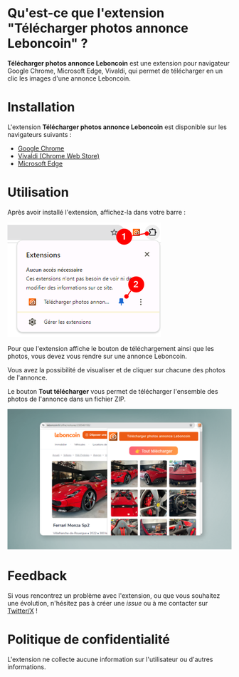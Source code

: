 

# Qu'est-ce que l'extension "Télécharger photos annonce Leboncoin" ?

**Télécharger photos annonce Leboncoin** est une extension pour navigateur Google Chrome, Microsoft Edge, Vivaldi, qui permet de télécharger en un clic les images d'une annonce Leboncoin.

# Installation

L'extension **Télécharger photos annonce Leboncoin** est disponible sur les navigateurs suivants : 

* [Google Chrome](https://chromewebstore.google.com/detail/t%C3%A9l%C3%A9charger-photos-annonc/bghlaihhogfmfmkgcehemfokfkanjbjb?hl=fr)
* [Vivaldi (Chrome Web Store)](https://chromewebstore.google.com/detail/t%C3%A9l%C3%A9charger-photos-annonc/bghlaihhogfmfmkgcehemfokfkanjbjb?hl=fr)
* [Microsoft Edge](https://microsoftedge.microsoft.com/addons/detail/t%C3%A9l%C3%A9charger-photos-annonc/gjjohabaahnldaakhiiapjjgdichgcgk)


# Utilisation

Après avoir installé l'extension, affichez-la dans votre barre :

![](docs/ext1.png)

Pour que l'extension affiche le bouton de téléchargement ainsi que les photos, vous devez vous rendre sur une annonce Leboncoin.

Vous avez la possibilité de visualiser et de cliquer sur chacune des photos de l'annonce.

Le bouton **Tout télécharger** vous permet de télécharger l'ensemble des photos de l'annonce dans un fichier ZIP.

![](docs/ext2.png)


# Feedback

Si vous rencontrez un problème avec l'extension, ou que vous souhaitez une évolution, n'hésitez pas à créer une *issue* ou à me contacter sur [Twitter/X](https://twitter.com/shevabam) !


# Politique de confidentialité

L'extension ne collecte aucune information sur l'utilisateur ou d'autres informations.
